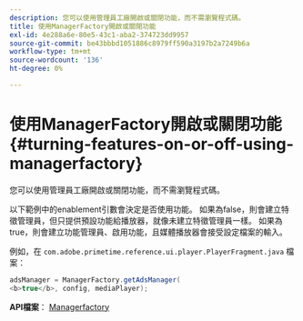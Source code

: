 ```yaml
---
description: 您可以使用管理員工廠開啟或關閉功能，而不需瀏覽程式碼。
title: 使用ManagerFactory開啟或關閉功能
exl-id: 4e288a6e-80e5-43c1-aba2-374723dd9957
source-git-commit: be43bbbd1051886c8979ff590a3197b2a7249b6a
workflow-type: tm+mt
source-wordcount: '136'
ht-degree: 0%

---
```


# 使用ManagerFactory開啟或關閉功能{#turning-features-on-or-off-using-managerfactory}

您可以使用管理員工廠開啟或關閉功能，而不需瀏覽程式碼。

以下範例中的enablement引數會決定是否使用功能。 如果為false，則會建立特徵管理員，但只提供預設功能給播放器，就像未建立特徵管理員一樣。 如果為true，則會建立功能管理員、啟用功能，且媒體播放器會接受設定檔案的輸入。

例如，在 `com.adobe.primetime.reference.ui.player.PlayerFragment.java` 檔案：

```java
adsManager = ManagerFactory.getAdsManager( 
<b>true</b>, config, mediaPlayer);
```

**API檔案**： [Managerfactory](https://help.adobe.com/en_US/primetime/api/reference_implementation/android/javadoc/com/adobe/primetime/reference/manager/ManagerFactory.html)

